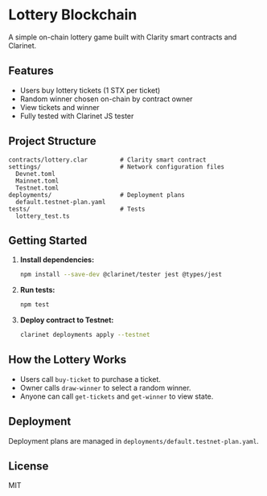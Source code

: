 # Lottery Blockchain

A simple on-chain lottery game built with Clarity smart contracts and Clarinet.

## Features
- Users buy lottery tickets (1 STX per ticket)
- Random winner chosen on-chain by contract owner
- View tickets and winner
- Fully tested with Clarinet JS tester

## Project Structure
```
contracts/lottery.clar         # Clarity smart contract
settings/                      # Network configuration files
  Devnet.toml
  Mainnet.toml
  Testnet.toml
deployments/                   # Deployment plans
  default.testnet-plan.yaml
tests/                         # Tests
  lottery_test.ts
```

## Getting Started
1. **Install dependencies:**
   ```sh
   npm install --save-dev @clarinet/tester jest @types/jest
   ```
2. **Run tests:**
   ```sh
   npm test
   ```
3. **Deploy contract to Testnet:**
   ```sh
   clarinet deployments apply --testnet
   ```

## How the Lottery Works
- Users call `buy-ticket` to purchase a ticket.
- Owner calls `draw-winner` to select a random winner.
- Anyone can call `get-tickets` and `get-winner` to view state.

## Deployment
Deployment plans are managed in `deployments/default.testnet-plan.yaml`.

## License
MIT
